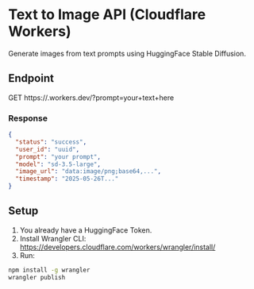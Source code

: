 # Text to Image API (Cloudflare Workers)

Generate images from text prompts using HuggingFace Stable Diffusion.

## Endpoint

GET https://<your-worker>.workers.dev/?prompt=your+text+here

### Response

```json
{
  "status": "success",
  "user_id": "uuid",
  "prompt": "your prompt",
  "model": "sd-3.5-large",
  "image_url": "data:image/png;base64,...",
  "timestamp": "2025-05-26T..."
}
```

## Setup

1. You already have a HuggingFace Token.
2. Install Wrangler CLI: https://developers.cloudflare.com/workers/wrangler/install/
3. Run:

```bash
npm install -g wrangler
wrangler publish
```
